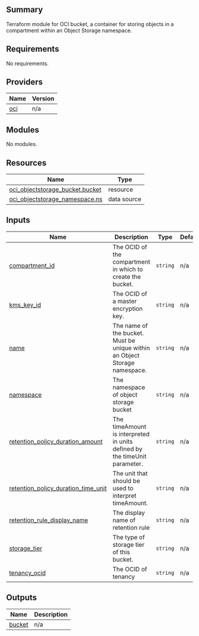 ## Summary
Terraform module for OCI bucket, a container for storing objects in a compartment
within an Object Storage namespace.

<!-- BEGIN_TF_DOCS -->
## Requirements

No requirements.

## Providers

| Name | Version |
|------|---------|
| <a name="provider_oci"></a> [oci](#provider\_oci) | n/a |

## Modules

No modules.

## Resources

| Name | Type |
|------|------|
| [oci_objectstorage_bucket.bucket](https://registry.terraform.io/providers/oracle/oci/latest/docs/resources/objectstorage_bucket) | resource |
| [oci_objectstorage_namespace.ns](https://registry.terraform.io/providers/oracle/oci/latest/docs/data-sources/objectstorage_namespace) | data source |

## Inputs

| Name | Description | Type | Default | Required |
|------|-------------|------|---------|:--------:|
| <a name="input_compartment_id"></a> [compartment\_id](#input\_compartment\_id) | The OCID of the compartment in which to create the bucket. | `string` | n/a | yes |
| <a name="input_kms_key_id"></a> [kms\_key\_id](#input\_kms\_key\_id) | The OCID of a master encryption key. | `string` | n/a | yes |
| <a name="input_name"></a> [name](#input\_name) | The name of the bucket. Must be unique within an Object Storage namespace. | `string` | n/a | yes |
| <a name="input_namespace"></a> [namespace](#input\_namespace) | The namespace of object storage bucket | `string` | n/a | yes |
| <a name="input_retention_policy_duration_amount"></a> [retention\_policy\_duration\_amount](#input\_retention\_policy\_duration\_amount) | The timeAmount is interpreted in units defined by the timeUnit parameter. | `string` | n/a | yes |
| <a name="input_retention_policy_duration_time_unit"></a> [retention\_policy\_duration\_time\_unit](#input\_retention\_policy\_duration\_time\_unit) | The unit that should be used to interpret timeAmount. | `string` | n/a | yes |
| <a name="input_retention_rule_display_name"></a> [retention\_rule\_display\_name](#input\_retention\_rule\_display\_name) | The display name of retention rule | `string` | n/a | yes |
| <a name="input_storage_tier"></a> [storage\_tier](#input\_storage\_tier) | The type of storage tier of this bucket. | `string` | n/a | yes |
| <a name="input_tenancy_ocid"></a> [tenancy\_ocid](#input\_tenancy\_ocid) | The OCID of tenancy | `string` | n/a | yes |

## Outputs

| Name | Description |
|------|-------------|
| <a name="output_bucket"></a> [bucket](#output\_bucket) | n/a |
<!-- END_TF_DOCS -->    